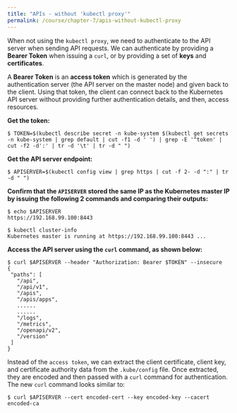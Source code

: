 ```yaml
---
title: "APIs - without 'kubectl proxy'"
permalink: /course/chapter-7/apis-without-kubectl-proxy
---
```

When not using the `kubectl proxy`, we need to authenticate to the API server when sending API requests. We can authenticate by providing a **Bearer Token** when issuing a `curl`, or by providing a set of **keys** and **certificates**.

A **Bearer Token** is an **access token** which is generated by the authentication server (the API server on the master node) and given back to the client. Using that token, the client can connect back to the Kubernetes API server without providing further authentication details, and then, access resources.

**Get the token:**

```shell
$ TOKEN=$(kubectl describe secret -n kube-system $(kubectl get secrets -n kube-system | grep default | cut -f1 -d ' ') | grep -E '^token' | cut -f2 -d':' | tr -d '\t' | tr -d " ")
```

**Get the API server endpoint:**

```shell
$ APISERVER=$(kubectl config view | grep https | cut -f 2- -d ":" | tr -d " ")
```

**Confirm that the `APISERVER` stored the same IP as the Kubernetes master IP by issuing the following 2 commands and comparing their outputs:**

```shell
$ echo $APISERVER
https://192.168.99.100:8443
```

```shell
$ kubectl cluster-info
Kubernetes master is running at https://192.168.99.100:8443 ...
```

**Access the API server using the `curl` command, as shown below:**

```shell
$ curl $APISERVER --header "Authorization: Bearer $TOKEN" --insecure
{
 "paths": [
   "/api",
   "/api/v1",
   "/apis",
   "/apis/apps",
   ......
   ......
   "/logs",
   "/metrics",
   "/openapi/v2",
   "/version"
 ]
}
```

Instead of the `access token`, we can extract the client certificate, client key, and certificate authority data from the `.kube/config` file. Once extracted, they are encoded and then passed with a `curl` command for authentication. The new `curl` command looks similar to:

```shell
$ curl $APISERVER --cert encoded-cert --key encoded-key --cacert encoded-ca
```